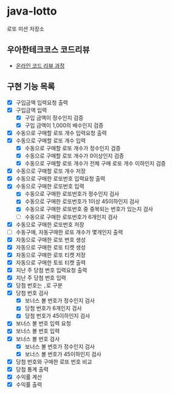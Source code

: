 # java-lotto

로또 미션 저장소

## 우아한테크코스 코드리뷰

- [온라인 코드 리뷰 과정](https://github.com/woowacourse/woowacourse-docs/blob/master/maincourse/README.md)


## 구현 기능 목록
- [x] 구입금액 입력요청 출력 
- [x] 구입금액 입력
  - [x] 구입 금액이 정수인지 검증
  - [x] 구입 금액이 1,000의 배수인지 검증
- [x] 수동으로 구매할 로또 개수 입력요청 출력
- [x] 수동으로 구매할 로또 개수 입력
  - [x] 수동으로 구매할 로또 개수가 정수인지 검증
  - [x] 수동으로 구매할 로또 개수가 0이상인지 검증
  - [x] 수동으로 구매할 로또 개수가 전체 구매 로또 개수 이하인지 검증
- [x] 수동으로 구매할 로또 개수 저장
- [x] 수동으로 구매한 로또번호 입력요청 출력
- [x] 수동으로 구매한 로또번호 입력
  - [x] 수동으로 구매한 로또번호가 정수인지 검사
  - [x] 수동으로 구매한 로또번호가 1이상 45이하인지 검사
  - [x] 수동으로 구매한 로또번호 중 중복되는 번호가 있는지 검사
  - [ ] 수동으로 구매한 로또번호가 6개인지 검사
- [x] 수동으로 구매한 로또번호 저장
- [ ] 수동구매, 자동구매한 로또 개수가 몇개인지 출력
- [x] 자동으로 구매한 로또 번호 생성
- [x] 자동으로 구매한 로또 티켓 생성
- [x] 자동으로 구매한 로또 티켓 저장
- [x] 자동으로 구매한 토또 티켓 출력
- [x] 지난 주 당첨 번호 입력요청 출력
- [x] 지난 주 당첨 번호 입력
- [x] 당첨 번호는 `,`로 구분
- [x] 당첨 번호 검사
  - [x] 보너스 볼 번호가 정수인지 검사
  - [x] 당첨 번호가 6개인지 검사
  - [x] 당첨 번호가 45이하인지 검사 
- [x] 보너스 볼 번호 입력 요청
- [x] 보너스 볼 번호 입력
- [x] 보너스 볼 번호 검사
  - [x] 보너스 볼 번호가 정수인지 검사
  - [x] 보너스 볼 번호가 45이하인지 검사
- [x] 당첨 번호와 구매한 로또 번호 비교
- [x] 당첨 통계 출력
- [x] 수익률 계산
- [x] 수익률 출력